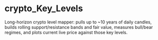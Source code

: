 # crypto_Key_Levels
Long-horizon crypto level mapper: pulls up to ~10 years of daily candles, builds rolling support/resistance bands and fair value, measures bull/bear regimes, and plots current live price against those key levels.
